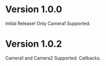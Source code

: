 # Version  1.0.0
Initial Release! Only Camera1 Supported.
# Version  1.0.2
Camera1 and Camera2 Supported. Callbacks.
